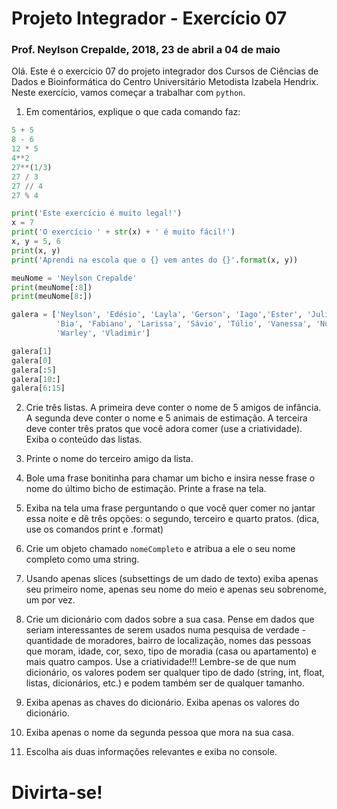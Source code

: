 
# Projeto Integrador - Exercício 07

### Prof. Neylson Crepalde, 2018, 23 de abril a 04 de maio

Olá. Este é o exercício 07 do projeto integrador dos Cursos de Ciências de Dados e Bioinformática do Centro Universitário Metodista Izabela Hendrix. Neste exercício, vamos começar a trabalhar com `python`.

1) Em comentários, explique o que cada comando faz:


```python
5 + 5
8 - 6
12 * 5
4**2
27**(1/3)
27 / 3
27 // 4
27 % 4

print('Este exercício é muito legal!')
x = 7
print('O exercício ' + str(x) + ' é muito fácil!')
x, y = 5, 6
print(x, y)
print('Aprendi na escola que o {} vem antes do {}'.format(x, y))

meuNome = 'Neylson Crepalde'
print(meuNome[:8])
print(meuNome[8:])

galera = ['Neylson', 'Edésio', 'Layla', 'Gerson', 'Iago','Ester', 'Juliany', 'Marcos', 'Patrick', 
          'Bia', 'Fabiano', 'Larissa', 'Sávio', 'Túlio', 'Vanessa', 'Numiá', 'Adelvan', 'Nelson', 
          'Warley', 'Vladimir']

galera[1]
galera[0]
galera[:5]
galera[10:]
galera[6:15]
```

2) Crie três listas. A primeira deve conter o nome de 5 amigos de infância. A segunda deve conter o nome e 5 animais de estimação. A terceira deve conter três pratos que você adora comer (use a criatividade). Exiba o conteúdo das listas.

3) Printe o nome do terceiro amigo da lista. 

4) Bole uma frase bonitinha para chamar um bicho e insira nesse frase o nome do último bicho de estimação. Printe a frase na tela.

5) Exiba na tela uma frase perguntando o que você quer comer no jantar essa noite e dê três opções: o segundo, terceiro e quarto pratos. (dica, use os comandos print e .format)

6) Crie um objeto chamado `nomeCompleto` e atribua a ele o seu nome completo como uma string.

7) Usando apenas slices (subsettings de um dado de texto) exiba apenas seu primeiro nome, apenas seu nome do meio e apenas seu sobrenome, um por vez.

8) Crie um dicionário com dados sobre a sua casa. Pense em dados que seriam interessantes de serem usados numa pesquisa de verdade - quantidade de moradores, bairro de localização, nomes das pessoas que moram, idade, cor, sexo, tipo de moradia (casa ou apartamento) e mais quatro campos. Use a criatividade!!! Lembre-se de que num dicionário, os valores podem ser qualquer tipo de dado (string, int, float, listas, dicionários, etc.) e podem também ser de qualquer tamanho.

9) Exiba apenas as chaves do dicionário. Exiba apenas os valores do dicionário.

10) Exiba apenas o nome da segunda pessoa que mora na sua casa.

11) Escolha ais duas informações relevantes e exiba no console.

# Divirta-se!
